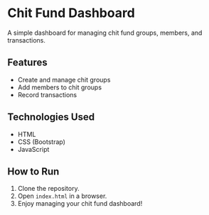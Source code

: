 # Chit Fund Dashboard

A simple dashboard for managing chit fund groups, members, and transactions.

## Features

- Create and manage chit groups
- Add members to chit groups
- Record transactions

## Technologies Used

- HTML
- CSS (Bootstrap)
- JavaScript

## How to Run

1. Clone the repository.
2. Open `index.html` in a browser.
3. Enjoy managing your chit fund dashboard!
